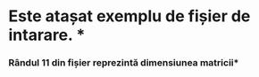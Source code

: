 <h1>Este atașat exemplu de fișier de intarare.
*<h3>Rândul 11 din fișier reprezintă dimensiunea matricii*
